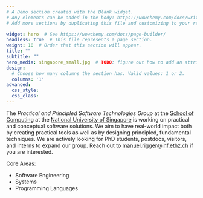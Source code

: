 ```yaml
---
# A Demo section created with the Blank widget.
# Any elements can be added in the body: https://wowchemy.com/docs/writing-markdown-latex/
# Add more sections by duplicating this file and customizing to your requirements.

widget: hero  # See https://wowchemy.com/docs/page-builder/
headless: true  # This file represents a page section.
weight: 10  # Order that this section will appear.
title: ""
subtitle: ""
hero_media: singapore_small.jpg  # TODO: figure out how to add an attribution caption (https://unsplash.com/photos/q2akltiB_XY)
design:
  # Choose how many columns the section has. Valid values: 1 or 2.
  columns: '1'
advanced:
  css_style:
  css_class:
---
```


The *Practical and Principled Software Technologies Group* at the [School of Computing](https://www.comp.nus.edu.sg/) at the [National University of Singapore](https://www.nus.edu.sg/) is working on practical and conceptual software solutions. We aim to have real-world impact both by creating practical tools as well as by designing principled, fundamental techniques. We are actively looking for PhD students, postdocs, visitors, and interns to expand our group. Reach out to manuel.rigger@inf.ethz.ch if you are interested.

Core Areas:
* Software Engineering
* Systems
* Programming Languages
